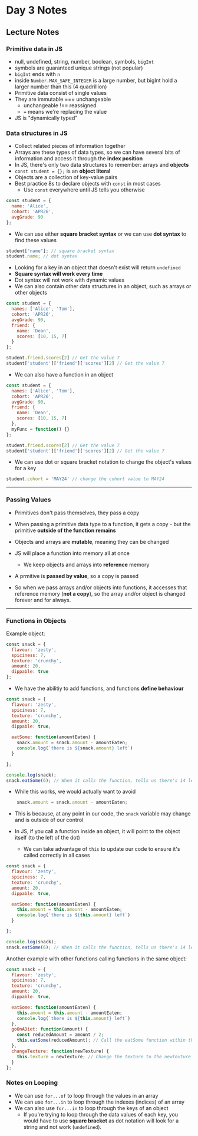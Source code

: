 # Day 3 Notes

## Lecture Notes

### Primitive data in JS
* null, undefined, string, number, boolean, symbols, `bigInt` 
* symbols are guaranteed unique strings (not popular)
* `bigInt` ends with `n`
* inside `Number.MAX_SAFE_INTEGER` is a large number, but bigInt hold a larger number than this (4 quadrillion)
* Primitive data consist of single values
* They are immutable === unchangeable
  * unchangeable !== reassigned
  * `=` means we're replacing the value
* JS is "dynamically typed"

### Data structures in JS

* Collect related pieces of information together
* Arrays are these types of data types, so we can have several bits of information and access it through the **index position**
* In JS, there's only two data structures to remember: arrays and **objects**
* `const student = {};` is an **object literal**
* Objects are a collection of key-value pairs
* Best practice 8s to declare objects with `const` in most cases
  * Use `const` everywhere until JS tells you otherwise

```javascript
const student = {
  name: 'Alice',
  cohort: 'APR26',
  avgGrade: 90
};
```
* We can use either **square bracket syntax** or we can use **dot syntax** to find these values

```javascript
student["name"]; // square bracket syntax
student.name; // dot syntax
```
* Looking for a key in an object that doesn't exist will return `undefined`
* **Square syntax will work every time**
* Dot syntax will not work with dynamic values
* We can also contain other data structures in an object, such as arrays or other objects

```javascript
const student = {
  names: ['Alice', 'Tom'],
  cohort: 'APR26',
  avgGrade: 90,
  friend: {
    name: 'Dean',
    scores: [10, 15, 7]
  }
};

student.friend.scores[2] // Get the value 7
student['student']['friend']['scores'][2] // Get the value 7
```

* We can also have a function in an object

```javascript
const student = {
  names: ['Alice', 'Tom'],
  cohort: 'APR26',
  avgGrade: 90,
  friend: {
    name: 'Dean',
    scores: [10, 15, 7]
  },
  myFunc = function() {}
};

student.friend.scores[2] // Get the value 7
student['student']['friend']['scores'][2] // Get the value 7
```

* We can use dot or square bracket notation to change the object's values for a key

```javascript
student.cohort = 'MAY24' // change the cohort value to MAY24
```

---


### Passing Values

* Primitives don't pass themselves, they pass a copy
* When passing a primitive data type to a function, it gets a copy - but the primitive **outside of the function remains**
* Objects and arrays are **mutable**, meaning they can be changed

* JS will place a function into memory all at once
  * We keep objects and arrays into **reference** memory
* A prmitive is **passed by value**, so a copy is passed

* So when we pass arrays and/or objects into functions, it accesses that reference memory (**not a copy**), so the array and/or object is changed forever and for always.

---

### Functions in Objects

Example object:

```javascript
const snack = {
  flavour: 'zesty',
  spiciness: 7,
  texture: 'crunchy',
  amount: 20,
  dippable: true
};
```

* We have the abilitiy to add functions, and functions **define behaviour**

```javascript
const snack = {
  flavour: 'zesty',
  spiciness: 7,
  texture: 'crunchy',
  amount: 20,
  dippable: true,

  eatSome: function(amountEaten) {
    snack.amount = snack.amount - amountEaten;
    console.log(`there is ${snack.amount} left`)
  }

};

console.log(snack);
snack.eatSome(6); // When it calls the function, tells us there's 14 left
```

* While this works, we would actually want to avoid

```javascript
    snack.amount = snack.amount - amountEaten;
```

* This is because, at any point in our code, the `snack` variable may change and is outside of our control

* In JS, if you call a function inside an object, it will point to the object itself (to the left of the dot)
  * We can take advantage of `this` to update our code to ensure it's called correctly in all cases

```javascript
const snack = {
  flavour: 'zesty',
  spiciness: 7,
  texture: 'crunchy',
  amount: 20,
  dippable: true,

  eatSome: function(amountEaten) {
    this.amount = this.amount - amountEaten;
    console.log(`there is ${this.amount} left`)
  }

};

console.log(snack);
snack.eatSome(6); // When it calls the function, tells us there's 14 left
```
Another example with other functions calling functions in the same object:

```javascript
const snack = {
  flavour: 'zesty',
  spiciness: 7,
  texture: 'crunchy',
  amount: 20,
  dippable: true,

  eatSome: function(amountEaten) {
    this.amount = this.amount - amountEaten;
    console.log(`there is ${this.amount} left`)
  },
  goOnADiet: function(amount) {
    const reducedAmount = amount / 2;
    this.eatSome(reducedAmount); // Call the eatSome function within the object
  },
  changeTexture: function(newTexture) {
    this.texture = newTexture; // Change the texture to the newTexture value
  }
};
```

### Notes on Looping

* We can use `for...of` to loop through the values in an array
* We can use `for...in` to loop through the indexes (indices) of an array
* We can also use `for...in` to loop through the keys of an object
  * If you're trying to loop through the data values of each key, you would have to use **square bracket** as dot notation will look for a string and not work (`undefined`).